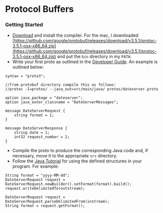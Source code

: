 Protocol Buffers
================


### Getting Started

* [Download](https://developers.google.com/protocol-buffers/) and install the compiler. For the mac, I downloaded [https://github.com/google/protobuf/releases/download/v3.5.1/protoc-3.5.1-osx-x86_64.zip](https://github.com/google/protobuf/releases/download/v3.5.1/protoc-3.5.1-osx-x86_64.zip) and put the `bin` directory in my `PATH`.
* Write your first proto as outlined in the [Developer Guide](https://developers.google.com/protocol-buffers/docs/overview). An example is outlined below:

```
syntax = "proto3";

//from protobuf directory compile this as follows:
//protoc -I=protos/ --java_out=src/main/java/ protos/dateserver.proto

option java_package = "dateserver";
option java_outer_classname = "DateServerMessages";

message DateServerRequest {
	string format = 1;
}

message DateServerResponse {
	string date = 1;
	int32 request_number = 2;
}
```

* Compile the proto to produce the corresponding Java code and, if necessary, move it to the appropriate `src` directory.
* Follow the [Java Tutorial](https://developers.google.com/protocol-buffers/docs/javatutorial) for using the defined structures in your program. For example:

```
String format = "yyyy-MM-dd";
DateServerRequest request = DateServerRequest.newBuilder().setFormat(format).build();
request.writeDelimitedTo(outstream);

DateServerRequest request = DateServerRequest.parseDelimitedFrom(instream);
String format = request.getFormat();
```
